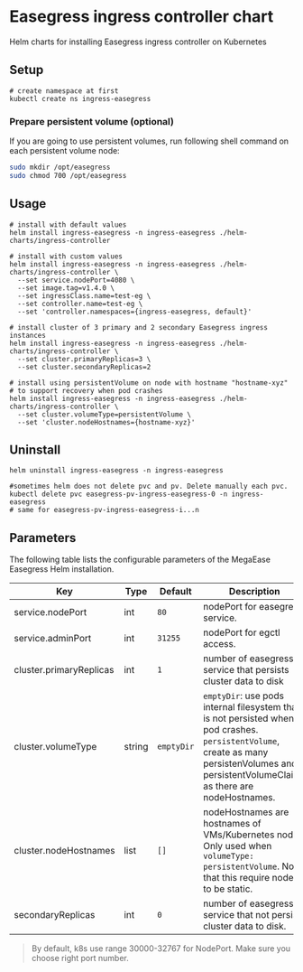 # Easegress ingress controller chart

Helm charts for installing Easegress ingress controller on Kubernetes

## Setup

```shell
# create namespace at first
kubectl create ns ingress-easegress
```

### Prepare persistent volume (optional)

If you are going to use persistent volumes, run following shell command on each persistent volume node:
```bash
sudo mkdir /opt/easegress
sudo chmod 700 /opt/easegress
```

## Usage
```shell
# install with default values
helm install ingress-easegress -n ingress-easegress ./helm-charts/ingress-controller

# install with custom values
helm install ingress-easegress -n ingress-easegress ./helm-charts/ingress-controller \
  --set service.nodePort=4080 \
  --set image.tag=v1.4.0 \
  --set ingressClass.name=test-eg \
  --set controller.name=test-eg \
  --set 'controller.namespaces={ingress-easegress, default}'

# install cluster of 3 primary and 2 secondary Easegress ingress instances
helm install ingress-easegress -n ingress-easegress ./helm-charts/ingress-controller \
  --set cluster.primaryReplicas=3 \
  --set cluster.secondaryReplicas=2

# install using persistentVolume on node with hostname "hostname-xyz"
# to support recovery when pod crashes
helm install ingress-easegress -n ingress-easegress ./helm-charts/ingress-controller \
  --set cluster.volumeType=persistentVolume \
  --set 'cluster.nodeHostnames={hostname-xyz}'
```

## Uninstall

```shell
helm uninstall ingress-easegress -n ingress-easegress

#sometimes helm does not delete pvc and pv. Delete manually each pvc.
kubectl delete pvc easegress-pv-ingress-easegress-0 -n ingress-easegress
# same for easegress-pv-ingress-easegress-i...n
```

## Parameters

The following table lists the configurable parameters of the MegaEase Easegress Helm installation.

| Key | Type | Default | Description |
|-----|------|---------|-------------|
| service.nodePort | int | `80` | nodePort for easegress service. |
| service.adminPort | int | `31255` | nodePort for egctl access. |
| cluster.primaryReplicas | int | `1` | number of easegress service that persists cluster data to disk |
| cluster.volumeType | string | `emptyDir` | `emptyDir`: use pods internal filesystem that is not persisted when pod crashes. `persistentVolume`, create as many persistenVolumes and persistentVolumeClaims as there are nodeHostnames.
| cluster.nodeHostnames | list | `[]` | nodeHostnames are hostnames of VMs/Kubernetes nodes. Only used when `volumeType: persistentVolume`. Note that this require nodes to be static. |
| secondaryReplicas | int | `0` | number of easegress service that not persists cluster data to disk. |

> By default, k8s use range 30000-32767 for NodePort. Make sure you choose right port number.